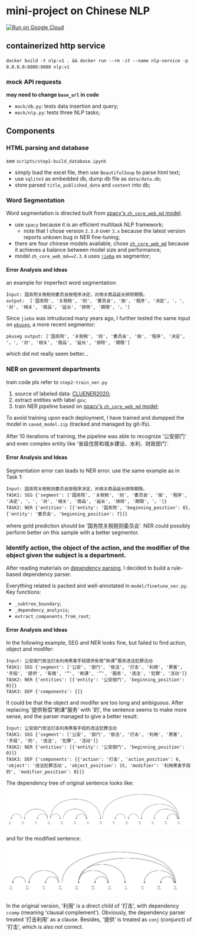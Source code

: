 # mini-project on Chinese NLP

[![Run on Google Cloud](https://deploy.cloud.run/button.svg)](https://deploy.cloud.run)

## containerized http service

`docker build -t nlp:v1 . && docker run --rm -it --name nlp-service -p 0.0.0.0:8080:8080 nlp:v1`

### mock API requests

**may need to change `base_url` in code**

- `mock/db.py`: tests data insertion and query;
- `mock/nlp.py`: tests three NLP tasks;

## Components

### HTML parsing and database
see `scripts/step1-build_database.ipynb`

- simply load the excel file, then use `BeautifulSoup` to parse html text;
- use `sqlite3` as embedded db, dump db file as `data/data.db`;
- store parsed `title`, `published_date` and `content` into db;


### Word Segmentation
Word segmentation is directed built from [spacy's `zh_core_web_md` model](https://spacy.io/models/zh#zh_core_web_md).

- use `spacy` because it is an efficient multitask NLP framework;
  - note that I chose version `2.3.0` over `3.x` because the latest version reports unkown bug in NER fine-tuning;
- there are four chinese models available, chose [`zh_core_web_md`](https://github.com/explosion/spacy-models/releases/tag/zh_core_web_md-2.3.0) because it achieves a balance between model size and performance;
- model `zh_core_web_md==2.3.0` uses [`jieba`](https://github.com/fxsjy/jieba) as segmentor;

#### Error Analysis and Ideas
an example for imperfect word segmentation:
```
Input: 国务院关税税则委员会按程序决定，对相关商品延长排除期限。
output:  ['国务院', '关税税', '则', '委员会', '按', '程序', '决定', '，', '对', '相关', '商品', '延长', '排除', '期限', '。']
```

Since `jieba` was intruduced many years ago, I further tested the same input on [`pkuseg`](https://github.com/lancopku/pkuseg-python), a more recent segmentor:

```
pkuseg output: ['国务院', '关税税', '则', '委员会', '按', '程序', '决定', '，', '对', '相关', '商品', '延长', '排除', '期限']
```

which did not really seem better...


### NER on goverment departments
train code pls refer to `step2-train_ner.py`

1. source of labeled data: [CLUENER2020](https://github.com/CLUEbenchmark/CLUENER2020);
2. extract entities with label `gov`;
3. train NER pipeline based on [spacy's `zh_core_web_md` model](https://spacy.io/models/zh#zh_core_web_md);

To avoid training upon each deployment, I have trained and dumpped the model in `saved_model.zip` (tracked and managed by git-lfs).

After 10 iterations of training, the pipeline was able to recognize '公安部门' and even complex entity like '省级住房和城乡建设、水利、财政部门'.

#### Error Analysis and Ideas
Segmentation error can leads to NER error. use the same example as in Task 1:
```
Input: 国务院关税税则委员会按程序决定，对相关商品延长排除期限。
TASK1: SEG {'segment': ['国务院', '关税税', '则', '委员会', '按', '程序', '决定', '，', '对', '相关', '商品', '延长', '排除', '期限', '。']}
TASK2: NER {'entities': [{'entity': '国务院', 'beginning_position': 0}, {'entity': '委员会', 'beginning_position': 7}]}
```
where gold prediction should be '国务院关税税则委员会'. NER could possibly perform better on this sample with a better segmentor.


### Identify action, the object of the action, and the modifier of the object given the subject is a department.

After reading materials on [dependency parsing](https://web.stanford.edu/~jurafsky/slp3/14.pdf), I decided to build a rule-based dependency parser.

Everything related is packed and well-annotated in `model/finetune_ner.py`. Key functions:
- `_subtree_boundary`;
- `_dependency_analysis`;
- `extract_components_from_root`;

#### Error Analysis and Ideas
In the following example, SEG and NER looks fine, but failed to find action, object and modifer:
```
Input: 公安部门依法打击利用黑客手段提供有偿“刷课”服务违法犯罪活动
TASK1: SEG {'segment': ['公安', '部门', '依法', '打击', '利用', '黑客', '手段', '提供', '有偿', '“', '刷课', '”', '服务', '违法', '犯罪', '活动']}
TASK2: NER {'entities': [{'entity': '公安部门', 'beginning_position': 0}]}
TASK3: DEP {'components': []}
```

It could be that the object and modifer are too long and ambiguous. After replacing '提供有偿“刷课”服务' with '的', the sentence seems to make more sense, and the parser managed to give a better result:
```
Input: 公安部门依法打击利用黑客手段的违法犯罪活动
TASK1: SEG {'segment': ['公安', '部门', '依法', '打击', '利用', '黑客', '手段', '的', '违法', '犯罪', '活动']}
TASK2: NER {'entities': [{'entity': '公安部门', 'beginning_position': 0}]}
TASK3: DEP {'components': [{'action': '打击', 'action_position': 6, 'object': '违法犯罪活动', 'object_position': 15, 'modifier': '利用黑客手段的', 'modifier_position': 8}]}
```

The dependency tree of original sentence looks like:
<img src="./img/dep1.svg"/>

and for the modified sentence:
<img src="./img/dep2.svg"/>

In the original version, '利用' is a direct child of '打击', with dependency `ccomp` (meaning 'clausal complement'). Obviously, the dependency parser treated '打击利用' as a clause. Besides, '提供' is treated as `conj` (conjunct) of '打击', which is also not correct.


